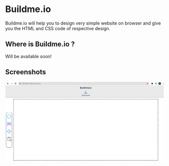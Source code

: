 
# Buildme.io

Buildme.io will help you to design very simple website on browser and give you the HTML and CSS code of respective design. 

## Where is Buildme.io ? 
 Will be available soon!

## Screenshots

![App Screenshot](img/ss1.png)

  
